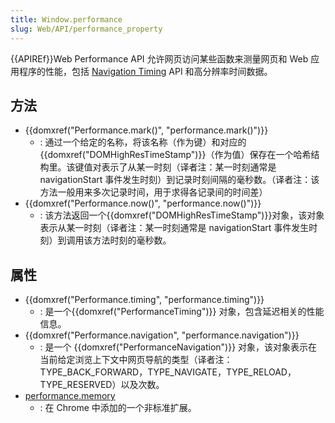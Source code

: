 ```yaml
---
title: Window.performance
slug: Web/API/performance_property
---
```


{{APIREf}}Web Performance API 允许网页访问某些函数来测量网页和 Web 应用程序的性能，包括 [Navigation Timing](/zh-CN/docs/Navigation_timing) API 和高分辨率时间数据。

## 方法

- {{domxref("Performance.mark()", "performance.mark()")}}
  - : 通过一个给定的名称，将该名称（作为键）和对应的{{domxref("DOMHighResTimeStamp")}}（作为值）保存在一个哈希结构里。该键值对表示了从某一时刻（译者注：某一时刻通常是 navigationStart 事件发生时刻）到记录时刻间隔的毫秒数。（译者注：该方法一般用来多次记录时间，用于求得各记录间的时间差）
- {{domxref("Performance.now()", "performance.now()")}}
  - : 该方法返回一个{{domxref("DOMHighResTimeStamp")}}对象，该对象表示从某一时刻（译者注：某一时刻通常是 navigationStart 事件发生时刻）到调用该方法时刻的毫秒数。

## 属性

- {{domxref("Performance.timing", "performance.timing")}}
  - : 是一个{{domxref("PerformanceTiming")}} 对象，包含延迟相关的性能信息。
- {{domxref("Performance.navigation", "performance.navigation")}}
  - : 是一个 {{domxref("PerformanceNavigation")}} 对象，该对象表示在当前给定浏览上下文中网页导航的类型（译者注：TYPE_BACK_FORWARD，TYPE_NAVIGATE，TYPE_RELOAD，TYPE_RESERVED）以及次数。
- [performance.memory](https://docs.webplatform.org/apis/timing/properties/memory)
  - : 在 Chrome 中添加的一个非标准扩展。
